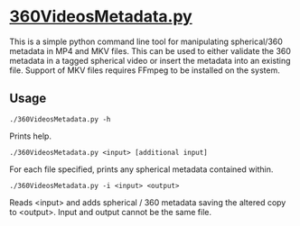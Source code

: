 # <a href="https://raw.githubusercontent.com/google/spatial-media/master/360-Videos-Metadata/360VideosMetadata.py" download>360VideosMetadata.py</a>
This is a simple python command line tool for manipulating spherical/360 metadata in MP4 and MKV files. This can be used to either validate the 360 metadata in a tagged spherical video or insert the metadata into an existing file. Support of MKV files requires FFmpeg to be installed on the system.

## Usage
    ./360VideosMetadata.py -h
Prints help.


    ./360VideosMetadata.py <input> [additional input]
For each file specified, prints any spherical metadata contained within.


    ./360VideosMetadata.py -i <input> <output>
Reads &lt;input&gt; and adds spherical / 360 metadata saving the altered copy to &lt;output&gt;. Input and output cannot be the same file.
